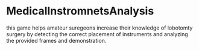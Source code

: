 # MedicalInstromnetsAnalysis
this game helps amateur suregeons increase their knowledge of lobotomty surgery  by detecting the correct placement of instruments and analyzing the provided frames and demonstration.
